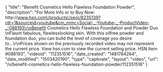 {
    "title": "Benefit Cosmetics Hello Flawless Foundation   Powder",
    "description": "For More Info or to Buy Now: http:\/\/www.hsn.com\/products\/seo\/8235139?rdr=1&sourceid=youtube&cm_mmc=Social-_-Youtube-_-ProductVideo-_-088193\r\nBenefit Cosmetics Hello Flawless Foundation and Powder Duo \nFlaunt fabulous, flawlesslooking skin. With this oilfree powder and foundation duo, you can build the level of coverage you desire to...\r\nPrices shown on the previously recorded video may not represent the current price.  View hsn.com to view the current selling price. HSN Item #088193",
    "videoid": "112351516",
    "date_created": "1481784264",
    "date_modified": "1503420190",
    "type": "captivate",
    "layout": "video",
    "url": "\/v\/benefit-cosmetics-hello-flawless-foundation-powder\/112351516"
}